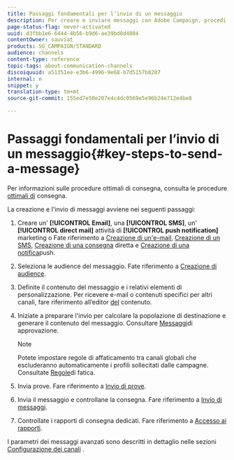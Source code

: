 ```yaml
---
title: Passaggi fondamentali per l’invio di un messaggio
description: Per creare e inviare messaggi con Adobe Campaign, procedi come indicato di seguito.
page-status-flag: never-activated
uuid: d3fbb1e6-6444-4b56-b9d6-ae39bd8d4804
contentOwner: sauviat
products: SG_CAMPAIGN/STANDARD
audience: channels
content-type: reference
topic-tags: about-communication-channels
discoiquuid: a51351ee-e3b6-4996-9e68-b7d5157b8207
internal: n
snippet: y
translation-type: tm+mt
source-git-commit: 155ed7e50e207e4c4dc0569e5e96b24e712e4be8

---
```



# Passaggi fondamentali per l’invio di un messaggio{#key-steps-to-send-a-message}

Per informazioni sulle procedure ottimali di consegna, consulta le procedure [ottimali di](https://helpx.adobe.com/it/campaign/kb/delivery-best-practices.html) consegna.

La creazione e l&#39;invio di messaggi avviene nei seguenti passaggi:

1. Creare un&#39; **[!UICONTROL Email]**, una **[!UICONTROL SMS]**, un&#39; **[!UICONTROL direct mail]** attività di **[!UICONTROL push notification]** marketing o Fate riferimento a [Creazione di un&#39;e-mail](../../channels/using/creating-an-email.md), [Creazione di un SMS](../../channels/using/creating-an-sms-message.md), [Creazione di una consegna](../../channels/using/creating-the-direct-mail.md) diretta e [Creazione di una notifica](../../channels/using/preparing-and-sending-a-push-notification.md)push.
1. Seleziona le audience del messaggio. Fate riferimento a [Creazione di audience](../../audiences/using/creating-audiences.md).
1. Definite il contenuto del messaggio e i relativi elementi di personalizzazione. Per ricevere e-mail o contenuti specifici per altri canali, fare riferimento all’editor [del](../../designing/using/designing-content-in-adobe-campaign.md) contenuto.
1. Iniziate a preparare l&#39;invio per calcolare la popolazione di destinazione e generare il contenuto del messaggio. Consultare [Messaggi](../../sending/using/preparing-the-send.md)di approvazione.

   >[!NOTE]
   >
   >Potete impostare regole di affaticamento tra canali globali che escluderanno automaticamente i profili sollecitati dalle campagne. Consultate [Regole](../../sending/using/fatigue-rules.md)di fatica.

1. Invia prove. Fare riferimento a [Invio di prove](../../sending/using/sending-proofs.md).
1. Invia il messaggio e controllane la consegna. Fare riferimento a [Invio di messaggi](../../sending/using/confirming-the-send.md).
1. Controllate i rapporti di consegna dedicati. Fare riferimento a [Accesso ai rapporti](../../reporting/using/about-dynamic-reports.md).

I parametri dei messaggi avanzati sono descritti in dettaglio nelle sezioni [Configurazione dei canali](../../administration/using/about-channel-configuration.md) .
